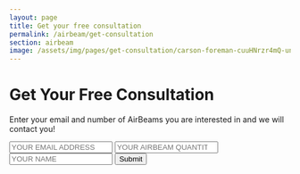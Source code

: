 ```yaml
---
layout: page
title: Get your free consultation
permalink: /airbeam/get-consultation
section: airbeam
image: /assets/img/pages/get-consultation/carson-foreman-cuuHNrzr4mQ-unsplash.jpg.jpg
---
```


<div class="conversion-form get-consultation">
  <div class="conversion-form__container get-consultation__container">
    <h1 class="conversion-form__heading heading heading--conversion">Get Your Free Consultation</h1>
    <p class="conversion-form__paragraph">Enter your email and number of&nbsp;AirBeams you are interested in and we will contact you!</p>
    <form name="consultation" class="conversion-form__form" method="post" data-netlify="true">
      <input name="email" type="email" placeholder="YOUR EMAIL ADDRESS" class="conversion-form__input u--block" />
      <input name="quantity" type="number" step="1" min="1" placeholder="YOUR AIRBEAM QUANTITY" class="conversion-form__input u--block" />
      <input name="name" type="text" placeholder="YOUR NAME" class="conversion-form__input u--block" />
      <input type="submit" value="Submit" class="button button--cta input--full-width" />
    </form>
  </div>
</div>
